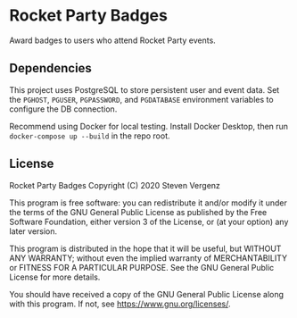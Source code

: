 Rocket Party Badges
====================

Award badges to users who attend Rocket Party events.


Dependencies
-------------

This project uses PostgreSQL to store persistent user and event data. Set the `PGHOST`, `PGUSER`, `PGPASSWORD`,
and `PGDATABASE` environment variables to configure the DB connection.

Recommend using Docker for local testing. Install Docker Desktop, then run `docker-compose up --build` in the repo root.

License
----------

Rocket Party Badges
Copyright (C) 2020 Steven Vergenz

This program is free software: you can redistribute it and/or modify
it under the terms of the GNU General Public License as published by
the Free Software Foundation, either version 3 of the License, or
(at your option) any later version.

This program is distributed in the hope that it will be useful,
but WITHOUT ANY WARRANTY; without even the implied warranty of
MERCHANTABILITY or FITNESS FOR A PARTICULAR PURPOSE.  See the
GNU General Public License for more details.

You should have received a copy of the GNU General Public License
along with this program.  If not, see <https://www.gnu.org/licenses/>.